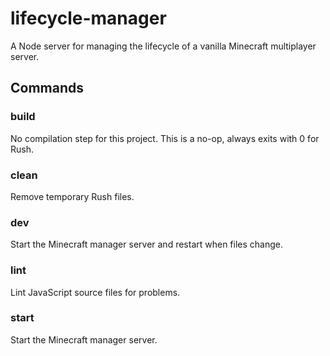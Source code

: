 # lifecycle-manager

A Node server for managing the lifecycle of a vanilla Minecraft multiplayer server.

## Commands

### build

No compilation step for this project.
This is a no-op, always exits with 0 for Rush.

### clean

Remove temporary Rush files.

### dev

Start the Minecraft manager server and restart when files change.

### lint

Lint JavaScript source files for problems.

### start

Start the Minecraft manager server.
